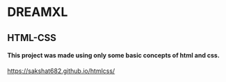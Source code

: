# DREAMXL
## HTML-CSS

#### This project was made using only some basic concepts of html and css.
https://sakshat682.github.io/htmlcss/
